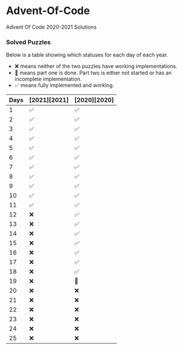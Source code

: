 # Advent-Of-Code
 Advent Of Code 2020-2021 Solutions
### Solved Puzzles
Below is a table showing which statuses for each day of each year.
- ❌ means neither of the two puzzles have working implementations.
- 🚧 means part one is done. Part two is either not started or has an incomplete implementation.
- ✅ means fully implemented and working.

| Days  | [2021][2021]   | [2020][2020]   |
|-------|--------------|--------------|
|  1    | ✅           | ✅           |
|  2    | ✅           | ✅           |
|  3    | ✅           | ✅           |
|  4    | ✅           | ✅           |
|  5    | ✅           | ✅           |
|  6    | ✅           | ✅           |
|  7    | ✅           | ✅           |
|  8    | ✅           | ✅           |
|  9    | ✅           | ✅           |
| 10    | ✅           | ✅           |
| 11    | ✅           | ✅           |
| 12    | ❌           | ✅           |
| 13    | ❌           | ✅           |
| 14    | ❌           | ✅           |
| 15    | ❌           | ✅           |
| 16    | ❌           | ✅           |
| 17    | ❌           | ✅           |
| 18    | ❌           | ✅           |
| 19    | ❌           | 🚧           |
| 20    | ❌           | ❌           |
| 21    | ❌           | ❌           |
| 22    | ❌           | ❌           |
| 23    | ❌           | ❌           |
| 24    | ❌           | ❌           |
| 25    | ❌           | ❌           |
